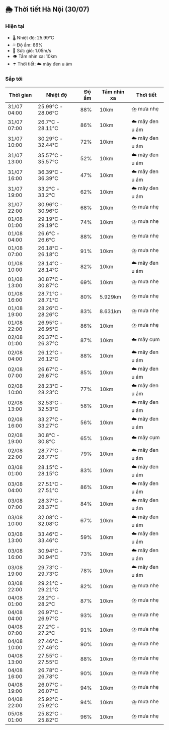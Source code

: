 ## 🌦️ Thời tiết Hà Nội (30/07)

### Hiện tại

- 🌡️ Nhiệt độ: 25.99℃
- 💦 Độ ẩm: 86%
- 💨 Sức gió: 1.05m/s
- 👁️ Tầm nhìn xa: 10km
- ☂️ Thời tiết: ☁️ mây đen u ám

### Sắp tới

| Thời gian | Nhiệt độ | Độ ẩm | Tầm nhìn xa | Thời tiết |
| --- | --- | --- | --- | --- |
| 31/07 04:00 | 25.99℃ - 28.06℃ | 88% | 10km | ⛈️ mưa nhẹ |
| 31/07 07:00 | 26.7℃ - 28.11℃ | 86% | 10km | ☁️ mây đen u ám |
| 31/07 10:00 | 30.29℃ - 32.44℃ | 72% | 10km | ☁️ mây đen u ám |
| 31/07 13:00 | 35.57℃ - 35.57℃ | 52% | 10km | ☁️ mây đen u ám |
| 31/07 16:00 | 36.39℃ - 36.39℃ | 47% | 10km | ☁️ mây đen u ám |
| 31/07 19:00 | 33.2℃ - 33.2℃ | 62% | 10km | ☁️ mây đen u ám |
| 31/07 22:00 | 30.96℃ - 30.96℃ | 68% | 10km | ⛈️ mưa nhẹ |
| 01/08 01:00 | 29.19℃ - 29.19℃ | 74% | 10km | ⛈️ mưa nhẹ |
| 01/08 04:00 | 26.6℃ - 26.6℃ | 88% | 10km | ⛈️ mưa nhẹ |
| 01/08 07:00 | 26.18℃ - 26.18℃ | 91% | 10km | ⛈️ mưa nhẹ |
| 01/08 10:00 | 28.14℃ - 28.14℃ | 82% | 10km | ☁️ mây đen u ám |
| 01/08 13:00 | 30.87℃ - 30.87℃ | 69% | 10km | ⛈️ mưa nhẹ |
| 01/08 16:00 | 28.71℃ - 28.71℃ | 80% | 5.929km | ⛈️ mưa nhẹ |
| 01/08 19:00 | 28.26℃ - 28.26℃ | 83% | 8.631km | ⛈️ mưa nhẹ |
| 01/08 22:00 | 26.95℃ - 26.95℃ | 86% | 10km | ⛈️ mưa nhẹ |
| 02/08 01:00 | 26.37℃ - 26.37℃ | 87% | 10km | ☁️ mây cụm |
| 02/08 04:00 | 26.12℃ - 26.12℃ | 88% | 10km | ☁️ mây đen u ám |
| 02/08 07:00 | 26.67℃ - 26.67℃ | 85% | 10km | ☁️ mây đen u ám |
| 02/08 10:00 | 28.23℃ - 28.23℃ | 77% | 10km | ☁️ mây đen u ám |
| 02/08 13:00 | 32.53℃ - 32.53℃ | 58% | 10km | ☁️ mây đen u ám |
| 02/08 16:00 | 33.27℃ - 33.27℃ | 56% | 10km | ☁️ mây đen u ám |
| 02/08 19:00 | 30.8℃ - 30.8℃ | 65% | 10km | ☁️ mây cụm |
| 02/08 22:00 | 28.77℃ - 28.77℃ | 79% | 10km | ☁️ mây đen u ám |
| 03/08 01:00 | 28.15℃ - 28.15℃ | 83% | 10km | ☁️ mây đen u ám |
| 03/08 04:00 | 27.51℃ - 27.51℃ | 86% | 10km | ☁️ mây đen u ám |
| 03/08 07:00 | 28.37℃ - 28.37℃ | 84% | 10km | ☁️ mây đen u ám |
| 03/08 10:00 | 32.08℃ - 32.08℃ | 67% | 10km | ☁️ mây đen u ám |
| 03/08 13:00 | 33.46℃ - 33.46℃ | 59% | 10km | ☁️ mây đen u ám |
| 03/08 16:00 | 30.94℃ - 30.94℃ | 73% | 10km | ☁️ mây đen u ám |
| 03/08 19:00 | 29.73℃ - 29.73℃ | 78% | 10km | ☁️ mây đen u ám |
| 03/08 22:00 | 29.21℃ - 29.21℃ | 82% | 10km | ⛈️ mưa nhẹ |
| 04/08 01:00 | 28.2℃ - 28.2℃ | 87% | 10km | ⛈️ mưa nhẹ |
| 04/08 04:00 | 26.97℃ - 26.97℃ | 93% | 10km | ⛈️ mưa nhẹ |
| 04/08 07:00 | 27.2℃ - 27.2℃ | 91% | 10km | ⛈️ mưa nhẹ |
| 04/08 10:00 | 27.46℃ - 27.46℃ | 90% | 10km | ⛈️ mưa nhẹ |
| 04/08 13:00 | 27.55℃ - 27.55℃ | 88% | 10km | ⛈️ mưa nhẹ |
| 04/08 16:00 | 26.78℃ - 26.78℃ | 90% | 10km | ⛈️ mưa nhẹ |
| 04/08 19:00 | 26.07℃ - 26.07℃ | 94% | 10km | ⛈️ mưa nhẹ |
| 04/08 22:00 | 25.92℃ - 25.92℃ | 94% | 10km | ⛈️ mưa nhẹ |
| 05/08 01:00 | 25.82℃ - 25.82℃ | 96% | 10km | ⛈️ mưa nhẹ |

